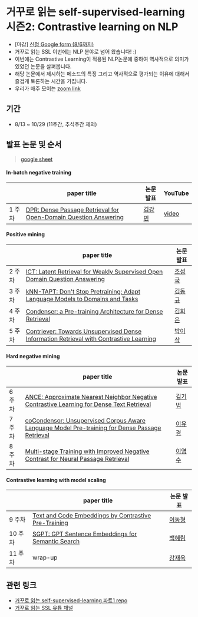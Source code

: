 # 거꾸로 읽는 self-supervised-learning 시즌2: Contrastive learning on NLP

- [마감] [신청 Google form (8/6까지)](https://docs.google.com/forms/d/1kHKbNFMOPAo5ZxirlgoTr4L4eu1AeeEXIergfTyiLyg)
- 거꾸로 읽는 SSL 이번에는 NLP 분야로 넘어 왔습니다! :)
- 이번에는 Contrastive Learning이 적용된 NLP논문에 중하여 역사적으로 의미가 있었던 논문을 살펴봅니다. 
- 해당 논문에서 제시하는 메소드의 특징 그리고 역사적으로 평가되는 이유에 대해서 즐겁게 토론하는 시간을 가집니다. 
- 우리가 매주 모이는 [zoom link](https://navercorp.zoom.us/j/6120881255?pwd=Y0lWWkFMNmlJZGVlNG5haFVCVHViUT09)

## 기간
- 8/13 ~ 10/29 (11주간, 추석주간 제외)

## 발표 논문 및 순서
> [google sheet](https://docs.google.com/spreadsheets/d/1P-pACgU9G0xq6M9Gufad-3tLUBavSMyUL0NIdd6TVH8/edit#gid=360530169)

#### In-batch negative training
| | paper title | 논문 발표 | YouTube
-- | -- | -- | --
1 주차 | [DPR: Dense Passage Retrieval for Open-Domain Question Answering](https://arxiv.org/abs/2004.04906) | [김강민](https://github.com/) | [video](https://youtu.be/GE2Qzq1Xj6c)

#### Positive mining
| | paper title | 논문 발표
-- | -- | -- 
2 주차 | [ICT:  Latent Retrieval for Weakly Supervised Open Domain Question Answering](https://arxiv.org/abs/1906.00300) | [조성국](https://github.com/seongkukcho) 
3 주차 | [kNN-TAPT: Don't Stop Pretraining: Adapt Language Models to Domains and Tasks](https://aclanthology.org/2020.acl-main.740/)	 | [김동규](https://github.com/Dien-ES) 
4 주차 | [Condenser: a Pre-training Architecture for Dense Retrieval](https://aclanthology.org/2021.emnlp-main.75.pdf)| [김희은](https://github.com/hekim3434)
5 주차 | [Contriever: Towards Unsupervised Dense Information Retrieval with Contrastive Learning](https://arxiv.org/abs/2112.09118) | [박이삭](https://github.com/tentoto) 


#### Hard negative mining
| | paper title | 논문 발표 
-- | -- | -- 
6 주차 | [ANCE: Approximate Nearest Neighbor Negative Contrastive Learning for Dense Text Retrieval](https://arxiv.org/abs/2007.00808)| [김기범](https://github.com/isingmodel) 
7 주차 | [coCondensor: Unsupervised Corpus Aware Language Model Pre-training for Dense Passage Retrieval](https://arxiv.org/abs/2108.05540) | [이유경](https://github.com/yukyunglee) 
8 주차 | [Multi-stage Training with Improved Negative Contrast for Neural Passage Retrieval](https://aclanthology.org/2021.emnlp-main.492/) | [이영수](https://github.com/haconedu) 

#### Contrastive learning with model scaling
| | paper title | 논문 발표 
-- | -- | -- 
9 주차 | [Text and Code Embeddings by Contrastive Pre-Training](https://arxiv.org/abs/2201.10005) | [이동형](https://github.com/abidan-korea)   
10 주차 | [SGPT: GPT Sentence Embeddings for Semantic Search](https://arxiv.org/abs/2202.08904) | [백혜림](https://github.com/rimiyeyo) 
11 주차 | wrap-up | [강재욱](https://github.com/jwkanggist) 

## 관련 링크
- [거꾸로 읽는 self-supervised-learning 파트1 repo](https://github.com/jwkanggist/self-supervised-learning-narratives-1)
- [거꾸로 읽는 SSL 유튭 채널](https://www.youtube.com/channel/UCTwcUmKhqeBhG0rQHkPVP6Q)
